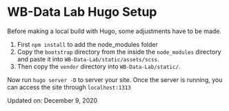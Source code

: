 # WB-Data Lab Hugo Setup

Before making a local build with Hugo, some adjustments have to be made.

1. First `npm install` to add the node_modules folder
2. Copy the `bootstrap` directory from the inside the `node_modules` directory and paste it into `WB-Data-Lab/static/assets/scss`.
3. Then copy the `vendor` directory into `WB-Data-Lab/static/`.


Now run `hugo server -D` to server your site.
Once the server is running, you can access the site through `localhost:1313`

Updated on: December 9, 2020
